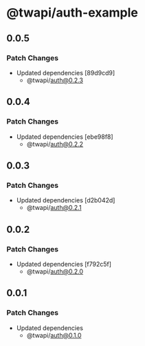 # @twapi/auth-example

## 0.0.5

### Patch Changes

- Updated dependencies [89d9cd9]
  - @twapi/auth@0.2.3

## 0.0.4

### Patch Changes

- Updated dependencies [ebe98f8]
  - @twapi/auth@0.2.2

## 0.0.3

### Patch Changes

- Updated dependencies [d2b042d]
  - @twapi/auth@0.2.1

## 0.0.2

### Patch Changes

- Updated dependencies [f792c5f]
  - @twapi/auth@0.2.0

## 0.0.1

### Patch Changes

- Updated dependencies
  - @twapi/auth@0.1.0

